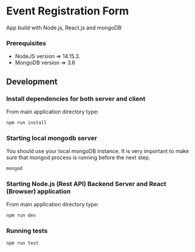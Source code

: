 # Event Registration Form
App build with Node.js, React.js and mongoDB

### Prerequisites
- NodeJS version => 14.15.3.
- MongoDB version => 3.6

## Development

### Install dependencies for both server and client
From main application directory type:

```bash
npm run install
```
### Starting local mongodb server
You should use your local mongoDB instance. It is very important to make sure that mongod process is running before the next step.

```bash
mongod
```
### Starting Node.js (Rest API) Backend Server and React (Browser) application

From main application directory type:
```bash
npm run dev
```

### Running tests
```bash
npm run test
```


